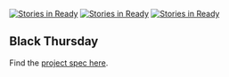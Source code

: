 [![Stories in Ready](https://badge.waffle.io/j-sm-n/black_thursday.png?label=ready&title=Ready)](https://waffle.io/j-sm-n/black_thursday)
[![Stories in Ready](https://badge.waffle.io/j-sm-n/black_thursday.png?label=ready&title=Ready)](https://waffle.io/j-sm-n/black_thursday)
[![Stories in Ready](https://badge.waffle.io/kswhyte/black_thursday.png?label=ready&title=Ready)](https://waffle.io/kswhyte/black_thursday)
## Black Thursday

Find the [project spec here](https://github.com/turingschool/curriculum/blob/master/source/projects/black_thursday.markdown).
